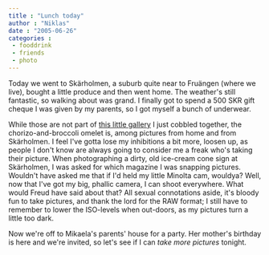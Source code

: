 ```yaml
---
title : "Lunch today"
author : "Niklas"
date : "2005-06-26"
categories : 
 - fooddrink
 - friends
 - photo
---
```


Today we went to Skärholmen, a suburb quite near to Fruängen (where we live), bought a little produce and then went home. The weather's still fantastic, so walking about was grand. I finally got to spend a 500 SKR gift cheque I was given by my parents, so I got myself a bunch of underwear.

While those are not part of [this little gallery](https://niklasblog.com/bilder/2005-06-26) I just cobbled together, the chorizo-and-broccoli omelet is, among pictures from home and from Skärholmen. I feel I've gotta lose my inhibitions a bit more, loosen up, as people I don't know are always going to consider me a freak who's taking their picture. When photographing a dirty, old ice-cream cone sign at Skärholmen, I was asked for which magazine I was snapping pictures. Wouldn't have asked me that if I'd held my little Minolta cam, wouldya? Well, now that I've got my big, phallic camera, I can shoot everywhere. What would Freud have said about that? All sexual connotations aside, it's bloody fun to take pictures, and thank the lord for the RAW format; I still have to remember to lower the ISO-levels when out-doors, as my pictures turn a little too dark.

Now we're off to Mikaela's parents' house for a party. Her mother's birthday is here and we're invited, so let's see if I can _take more pictures_ tonight.
